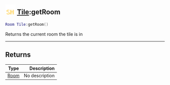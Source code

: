 ## <img src="../../.gitbook/assets/shared.png" width="32" height="32" /> [Tile](../tile/README.md):getRoom

```lua
Room Tile:getRoom()
```

Returns the current room the tile is in<br>

-----------------
## Returns

| Type   | Description |
| ------ | ----------: |
| [Room](../room/README.md) | No description |
